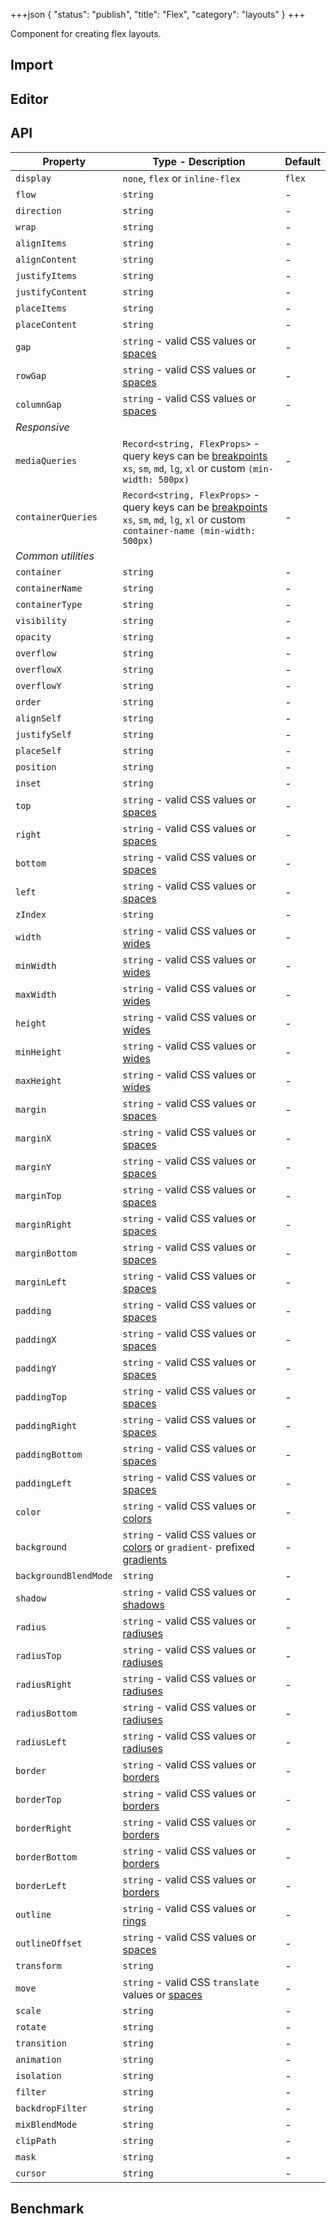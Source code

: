 +++json
{
  "status": "publish",
  "title": "Flex",
  "category": "layouts"
}
+++

Component for creating flex layouts.

## Import

<app-component-import componentName="flex"></app-component-import>

## Editor

<content-ui-post-flex block="editor"></content-ui-post-flex>

## API

| Property              | Type - Description                                                                                                                                                     | Default |
| --------------------- | ---------------------------------------------------------------------------------------------------------------------------------------------------------------------- | ------- |
| `display`             | `none`, `flex` or `inline-flex`                                                                                                                                        | `flex`  |
| `flow`                | `string`                                                                                                                                                               | -       |
| `direction`           | `string`                                                                                                                                                               | -       |
| `wrap`                | `string`                                                                                                                                                               | -       |
| `alignItems`          | `string`                                                                                                                                                               | -       |
| `alignContent`        | `string`                                                                                                                                                               | -       |
| `justifyItems`        | `string`                                                                                                                                                               | -       |
| `justifyContent`      | `string`                                                                                                                                                               | -       |
| `placeItems`          | `string`                                                                                                                                                               | -       |
| `placeContent`        | `string`                                                                                                                                                               | -       |
| `gap`                 | `string` - valid CSS values or [spaces](/ui/design-token#spaces)                                                                                                       | -       |
| `rowGap`              | `string` - valid CSS values or [spaces](/ui/design-token#spaces)                                                                                                       | -       |
| `columnGap`           | `string` - valid CSS values or [spaces](/ui/design-token#spaces)                                                                                                       | -       |
| _Responsive_          |
| `mediaQueries`        | `Record<string, FlexProps>` - query keys can be [breakpoints](/ui/design-token#breakpoints) `xs`, `sm`, `md`, `lg`, `xl` or custom `(min-width: 500px)`                | -       |
| `containerQueries`    | `Record<string, FlexProps>` - query keys can be [breakpoints](/ui/design-token#breakpoints) `xs`, `sm`, `md`, `lg`, `xl` or custom `container-name (min-width: 500px)` | -       |
| _Common utilities_    |
| `container`           | `string`                                                                                                                                                               | -       |
| `containerName`       | `string`                                                                                                                                                               | -       |
| `containerType`       | `string`                                                                                                                                                               | -       |
| `visibility`          | `string`                                                                                                                                                               | -       |
| `opacity`             | `string`                                                                                                                                                               | -       |
| `overflow`            | `string`                                                                                                                                                               | -       |
| `overflowX`           | `string`                                                                                                                                                               | -       |
| `overflowY`           | `string`                                                                                                                                                               | -       |
| `order`               | `string`                                                                                                                                                               | -       |
| `alignSelf`           | `string`                                                                                                                                                               | -       |
| `justifySelf`         | `string`                                                                                                                                                               | -       |
| `placeSelf`           | `string`                                                                                                                                                               | -       |
| `position`            | `string`                                                                                                                                                               | -       |
| `inset`               | `string`                                                                                                                                                               | -       |
| `top`                 | `string` - valid CSS values or [spaces](/ui/design-token#spaces)                                                                                                       | -       |
| `right`               | `string` - valid CSS values or [spaces](/ui/design-token#spaces)                                                                                                       | -       |
| `bottom`              | `string` - valid CSS values or [spaces](/ui/design-token#spaces)                                                                                                       | -       |
| `left`                | `string` - valid CSS values or [spaces](/ui/design-token#spaces)                                                                                                       | -       |
| `zIndex`              | `string`                                                                                                                                                               | -       |
| `width`               | `string` - valid CSS values or [wides](/ui/design-token#wides)                                                                                                         | -       |
| `minWidth`            | `string` - valid CSS values or [wides](/ui/design-token#wides)                                                                                                         | -       |
| `maxWidth`            | `string` - valid CSS values or [wides](/ui/design-token#wides)                                                                                                         | -       |
| `height`              | `string` - valid CSS values or [wides](/ui/design-token#wides)                                                                                                         | -       |
| `minHeight`           | `string` - valid CSS values or [wides](/ui/design-token#wides)                                                                                                         | -       |
| `maxHeight`           | `string` - valid CSS values or [wides](/ui/design-token#wides)                                                                                                         | -       |
| `margin`              | `string` - valid CSS values or [spaces](/ui/design-token#spaces)                                                                                                       | -       |
| `marginX`             | `string` - valid CSS values or [spaces](/ui/design-token#spaces)                                                                                                       | -       |
| `marginY`             | `string` - valid CSS values or [spaces](/ui/design-token#spaces)                                                                                                       | -       |
| `marginTop`           | `string` - valid CSS values or [spaces](/ui/design-token#spaces)                                                                                                       | -       |
| `marginRight`         | `string` - valid CSS values or [spaces](/ui/design-token#spaces)                                                                                                       | -       |
| `marginBottom`        | `string` - valid CSS values or [spaces](/ui/design-token#spaces)                                                                                                       | -       |
| `marginLeft`          | `string` - valid CSS values or [spaces](/ui/design-token#spaces)                                                                                                       | -       |
| `padding`             | `string` - valid CSS values or [spaces](/ui/design-token#spaces)                                                                                                       | -       |
| `paddingX`            | `string` - valid CSS values or [spaces](/ui/design-token#spaces)                                                                                                       | -       |
| `paddingY`            | `string` - valid CSS values or [spaces](/ui/design-token#spaces)                                                                                                       | -       |
| `paddingTop`          | `string` - valid CSS values or [spaces](/ui/design-token#spaces)                                                                                                       | -       |
| `paddingRight`        | `string` - valid CSS values or [spaces](/ui/design-token#spaces)                                                                                                       | -       |
| `paddingBottom`       | `string` - valid CSS values or [spaces](/ui/design-token#spaces)                                                                                                       | -       |
| `paddingLeft`         | `string` - valid CSS values or [spaces](/ui/design-token#spaces)                                                                                                       | -       |
| `color`               | `string` - valid CSS values or [colors](/ui/design-token#colors)                                                                                                       | -       |
| `background`          | `string` - valid CSS values or [colors](/ui/design-token#colors) or `gradient-` prefixed [gradients](/ui/design-token#gradients)                                       | -       |
| `backgroundBlendMode` | `string`                                                                                                                                                               | -       |
| `shadow`              | `string` - valid CSS values or [shadows](/ui/design-token#shadows)                                                                                                     | -       |
| `radius`              | `string` - valid CSS values or [radiuses](/ui/design-token#radiuses)                                                                                                   | -       |
| `radiusTop`           | `string` - valid CSS values or [radiuses](/ui/design-token#radiuses)                                                                                                   | -       |
| `radiusRight`         | `string` - valid CSS values or [radiuses](/ui/design-token#radiuses)                                                                                                   | -       |
| `radiusBottom`        | `string` - valid CSS values or [radiuses](/ui/design-token#radiuses)                                                                                                   | -       |
| `radiusLeft`          | `string` - valid CSS values or [radiuses](/ui/design-token#radiuses)                                                                                                   | -       |
| `border`              | `string` - valid CSS values or [borders](/ui/design-token#borders)                                                                                                     | -       |
| `borderTop`           | `string` - valid CSS values or [borders](/ui/design-token#borders)                                                                                                     | -       |
| `borderRight`         | `string` - valid CSS values or [borders](/ui/design-token#borders)                                                                                                     | -       |
| `borderBottom`        | `string` - valid CSS values or [borders](/ui/design-token#borders)                                                                                                     | -       |
| `borderLeft`          | `string` - valid CSS values or [borders](/ui/design-token#borders)                                                                                                     | -       |
| `outline`             | `string` - valid CSS values or [rings](/ui/design-token#rings)                                                                                                         | -       |
| `outlineOffset`       | `string` - valid CSS values or [spaces](/ui/design-token#spaces)                                                                                                       | -       |
| `transform`           | `string`                                                                                                                                                               | -       |
| `move`                | `string` - valid CSS `translate` values or [spaces](/ui/design-token#spaces)                                                                                           | -       |
| `scale`               | `string`                                                                                                                                                               | -       |
| `rotate`              | `string`                                                                                                                                                               | -       |
| `transition`          | `string`                                                                                                                                                               | -       |
| `animation`           | `string`                                                                                                                                                               | -       |
| `isolation`           | `string`                                                                                                                                                               | -       |
| `filter`              | `string`                                                                                                                                                               | -       |
| `backdropFilter`      | `string`                                                                                                                                                               | -       |
| `mixBlendMode`        | `string`                                                                                                                                                               | -       |
| `clipPath`            | `string`                                                                                                                                                               | -       |
| `mask`                | `string`                                                                                                                                                               | -       |
| `cursor`              | `string`                                                                                                                                                               | -       |

## Benchmark

<app-component-benchmark reportId="ui-flex"></app-component-benchmark>
